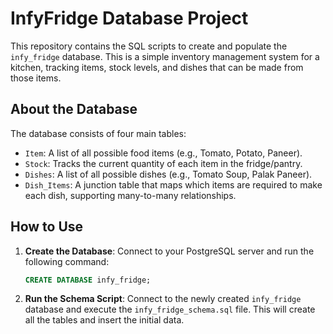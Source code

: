 # InfyFridge Database Project

This repository contains the SQL scripts to create and populate the `infy_fridge` database. This is a simple inventory management system for a kitchen, tracking items, stock levels, and dishes that can be made from those items.

## About the Database

The database consists of four main tables:

- `Item`: A list of all possible food items (e.g., Tomato, Potato, Paneer).
- `Stock`: Tracks the current quantity of each item in the fridge/pantry.
- `Dishes`: A list of all possible dishes (e.g., Tomato Soup, Palak Paneer).
- `Dish_Items`: A junction table that maps which items are required to make each dish, supporting many-to-many relationships.

## How to Use

1. **Create the Database**:
   Connect to your PostgreSQL server and run the following command:
   ```sql
   CREATE DATABASE infy_fridge;
   ```
2. **Run the Schema Script**:
   Connect to the newly created `infy_fridge` database and execute the `infy_fridge_schema.sql` file. This will create all the tables and insert the initial data.